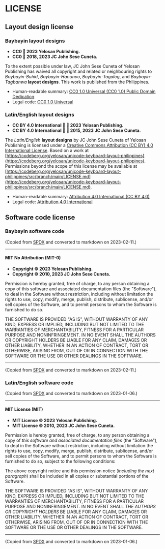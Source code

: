 # LICENSE

## Layout design license

### Baybayin layout designs

- **CC0 🄍 2023 Yelosan Publishing.**
- **CC0 🄍 2018, 2023 JC John Sese Cuneta.**

To the extent possible under law, JC John Sese Cuneta of Yelosan Publishing has waived all copyright and related or neighbouring rights to *Baybayin-Buhid*, *Baybayin-Hanunoo*, *Baybayin-Tagalog*, and *Baybayin-Tagbanwa* **layout designs**. This work is published from the Philippines.

- Human-readable summary: [CC0 1.0 Universal (CC0 1.0) Public Domain Dedication](https://creativecommons.org/publicdomain/zero/1.0/)
- Legal code: [CC0 1.0 Universal](https://creativecommons.org/publicdomain/zero/1.0/legalcode)

### Latin/English layout designs

- **CC BY 4.0 International 🅭 🅯 2023 Yelosan Publishing.**
- **CC BY 4.0 International 🅭 🅯 2015, 2023 JC John Sese Cuneta.**

The *Latin/English* **layout designs** by JC John Sese Cuneta of Yelosan Publishing is licensed under a [Creative Commons Attribution (CC BY) 4.0 International License](https://creativecommons.org/licenses/by/4.0/). Based on a work at [https://codeberg.org/yelosan/unicode-keyboard-layout-philippines](https://codeberg.org/yelosan/unicode-keyboard-layout-philippines). Permissions beyond the scope of this license may be available at [https://codeberg.org/yelosan/unicode-keyboard-layout-philippines/src/branch/main/LICENSE.md](https://codeberg.org/yelosan/unicode-keyboard-layout-philippines/src/branch/main/LICENSE.md).

- Human-readable summary: [Attribution 4.0 International (CC BY 4.0)](https://creativecommons.org/licenses/by/4.0/)
- Legal code: [Attribution 4.0 International](https://creativecommons.org/licenses/by/4.0/legalcode)

## Software code license

### Baybayin software code

(Copied from [SPDX](https://spdx.org/licenses/MIT-0.html) and converted to markdown on 2023-02-11.)

---

#### MIT No Attribution (MIT-0)

- **Copyright © 2023 Yelosan Publishing.**
- **Copyright © 2010, 2023 JC John Sese Cuneta.**

Permission is hereby granted, free of charge, to any person obtaining a copy of this software and associated documentation files (the "Software"), to deal in the Software without restriction, including without limitation the rights to use, copy, modify, merge, publish, distribute, sublicense, and/or sell copies of the Software, and to permit persons to whom the Software is furnished to do so.

THE SOFTWARE IS PROVIDED "AS IS", WITHOUT WARRANTY OF ANY KIND, EXPRESS OR IMPLIED, INCLUDING BUT NOT LIMITED TO THE WARRANTIES OF MERCHANTABILITY, FITNESS FOR A PARTICULAR PURPOSE AND NONINFRINGEMENT. IN NO EVENT SHALL THE AUTHORS OR COPYRIGHT HOLDERS BE LIABLE FOR ANY CLAIM, DAMAGES OR OTHER LIABILITY, WHETHER IN AN ACTION OF CONTRACT, TORT OR OTHERWISE, ARISING FROM, OUT OF OR IN CONNECTION WITH THE SOFTWARE OR THE USE OR OTHER DEALINGS IN THE SOFTWARE.

---

(Copied from [SPDX](https://spdx.org/licenses/MIT-0.html) and converted to markdown on 2023-02-11.)

### Latin/English software code

(Copied from [SPDX](https://spdx.org/licenses/MIT.html) and converted to markdown on 2023-01-06.)

---

#### MIT License (MIT)

- **MIT License © 2023 Yelosan Publishing.**
- **MIT License © 2010, 2023 JC John Sese Cuneta.**

Permission is hereby granted, free of charge, to any person obtaining a copy of *this software and associated documentation files* (the "Software"), to deal in the Software without restriction, including without limitation the rights to use, copy, modify, merge, publish, distribute, sublicense, and/or sell copies of the Software, and to permit persons to whom the Software is furnished to do so, subject to the following conditions:

The above copyright notice and this permission notice (*including the next paragraph*) shall be included in all copies or substantial portions of the Software.

THE SOFTWARE IS PROVIDED "AS IS", WITHOUT WARRANTY OF ANY KIND, EXPRESS OR IMPLIED, INCLUDING BUT NOT LIMITED TO THE WARRANTIES OF MERCHANTABILITY, FITNESS FOR A PARTICULAR PURPOSE AND NONINFRINGEMENT. IN NO EVENT SHALL *THE AUTHORS OR COPYRIGHT HOLDERS* BE LIABLE FOR ANY CLAIM, DAMAGES OR OTHER LIABILITY, WHETHER IN AN ACTION OF CONTRACT, TORT OR OTHERWISE, ARISING FROM, OUT OF OR IN CONNECTION WITH THE SOFTWARE OR THE USE OR OTHER DEALINGS IN THE SOFTWARE.

---

(Copied from [SPDX](https://spdx.org/licenses/MIT.html) and converted to markdown on 2023-01-06.)
